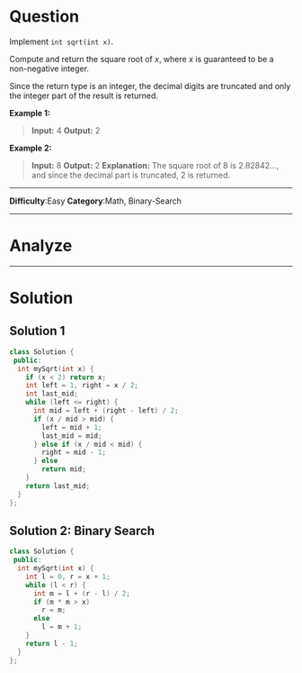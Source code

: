 
# Question

Implement  `int sqrt(int x)`.

Compute and return the square root of  _x_, where _x_ is guaranteed to be a non-negative integer.

Since the return type is an integer, the decimal digits are truncated and only the integer part of the result is returned.

**Example 1:**

> **Input:** 4
> **Output:** 2

**Example 2:**

> **Input:** 8
> **Output:** 2
> **Explanation:** The square root of 8 is 2.82842..., and since the decimal part is truncated, 2 is returned.

----------

**Difficulty**:Easy
**Category**:Math, Binary-Search


------------

# Analyze

------------

# Solution

## Solution 1

```cpp
class Solution {
 public:
  int mySqrt(int x) {
    if (x < 2) return x;
    int left = 1, right = x / 2;
    int last_mid;
    while (left <= right) {
      int mid = left + (right - left) / 2;
      if (x / mid > mid) {
        left = mid + 1;
        last_mid = mid;
      } else if (x / mid < mid) {
        right = mid - 1;
      } else
        return mid;
    }
    return last_mid;
  }
};
```

## Solution 2: Binary Search

```cpp
class Solution {
 public:
  int mySqrt(int x) {
    int l = 0, r = x + 1;
    while (l < r) {
      int m = l + (r - l) / 2;
      if (m * m > x)
        r = m;
      else
        l = m + 1;
    }
    return l - 1;
  }
};
```
